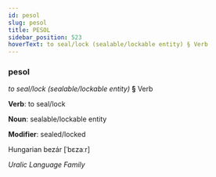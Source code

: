 ```yaml
---
id: pesol
slug: pesol
title: PESOL
sidebar_position: 523
hoverText: to seal/lock (sealable/lockable entity) § Verb
---
```


### pesol

*to seal/lock (sealable/lockable entity)* **§** Verb

**Verb**: to seal/lock

**Noun**: sealable/lockable entity

**Modifier**: sealed/locked

Hungarian bezár [ˈbɛzaːr]

*Uralic Language Family*